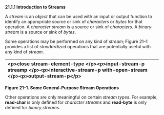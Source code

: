 **21.1.1 Introduction to Streams** 

A *stream* is an *object* that can be used with an input or output function to identify an appropriate source or sink of *characters* or *bytes* for that operation. A *character stream* is a source or sink of *characters*. A *binary stream* is a source or sink of *bytes*. 

Some operations may be performed on any kind of *stream*; Figure 21–1 provides a list of *standardized* operations that are potentially useful with any kind of *stream*. 

|\<p\>**close stream-element-type** \</p\>\<p\>**input-stream-p streamp** \</p\>\<p\>**interactive-stream-p with-open-stream** \</p\>\<p\>**output-stream-p**\</p\>|
| :- |


**Figure 21–1. Some General-Purpose Stream Operations** 

Other operations are only meaningful on certain *stream types*. For example, **read-char** is only defined for *character streams* and **read-byte** is only defined for *binary streams*. 

